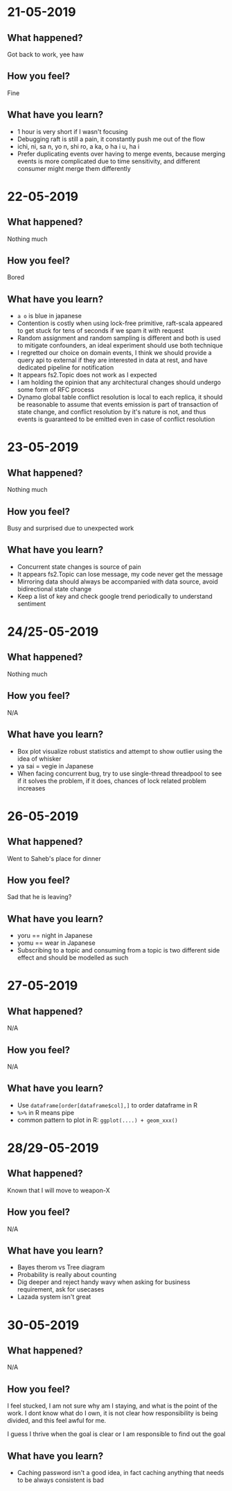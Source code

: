 # 21-05-2019

## What happened?
Got back to work, yee haw

## How you feel?
Fine

## What have you learn?
* 1 hour is very short if I wasn't focusing
* Debugging raft is still a pain, it constantly push me out of the flow
* ichi, ni, sa n, yo n, shi ro, a ka, o ha i u, ha i
* Prefer duplicating events over having to merge events, because merging events is more complicated due to time sensitivity, and different consumer might merge them differently  

# 22-05-2019

## What happened?
Nothing much

## How you feel?
Bored

## What have you learn?
* `a o` is blue in japanese
* Contention is costly when using lock-free primitive, raft-scala appeared to get stuck for tens of seconds if we spam it with request 
* Random assignment and random sampling is different and both is used to mitigate confounders, an ideal experiment should use both technique
* I regretted our choice on domain events, I think we should provide a  query api to external if they are interested in data at rest, and have dedicated pipeline for notification
* It appears fs2.Topic does not work as I expected
* I am holding the opinion that any architectural changes should undergo some form of RFC process  
* Dynamo global table conflict resolution is local to each replica, it should be reasonable to assume that events emission is part of transaction of state change, and conflict resolution by it's nature is not, and thus events is guaranteed to be emitted even in case of conflict resolution  

# 23-05-2019

## What happened?
Nothing much

## How you feel?
Busy and surprised due to unexpected work

## What have you learn?
* Concurrent state changes is source of pain 
* It appears fs2.Topic can lose message, my code never get the message  
* Mirroring data should always be accompanied with data source, avoid bidirectional state change
* Keep a list of key and check google trend periodically to understand sentiment

# 24/25-05-2019

## What happened?
Nothing much

## How you feel?
N/A

## What have you learn?
* Box plot visualize robust statistics and attempt to show outlier using the idea of whisker 
* ya sai = vegie in Japanese  
* When facing concurrent bug, try to use single-thread threadpool to see if it solves the problem, if it does, chances of lock related problem increases

# 26-05-2019

## What happened?
Went to Saheb's place for dinner

## How you feel?
Sad that he is leaving?

## What have you learn?
* yoru == night in Japanese
* yomu == wear in Japanese
* Subscribing to a topic and consuming from a topic is two different side effect and should be modelled as such

# 27-05-2019

## What happened?
N/A

## How you feel?
N/A

## What have you learn?
* Use `dataframe[order[dataframe$col],]` to order dataframe in R
* `%>%` in R means pipe
* common pattern to plot in R: `ggplot(....) + geom_xxx()`

# 28/29-05-2019

## What happened?
Known that I will move to weapon-X

## How you feel?
N/A

## What have you learn?
* Bayes therom vs Tree diagram
* Probability is really about counting
* Dig deeper and reject handy wavy when asking for business requirement, ask for usecases
* Lazada system isn't great

# 30-05-2019

## What happened?
N/A

## How you feel?
I feel stucked, I am not sure why am I staying, and what is the point of the work. I dont know what do I own, it is not clear how responsibility is being divided, and this feel awful for me.

I guess I thrive when the goal is clear or I am responsible to find out the goal

## What have you learn?
* Caching password isn't a good idea, in fact caching anything that needs to be always consistent is bad  


